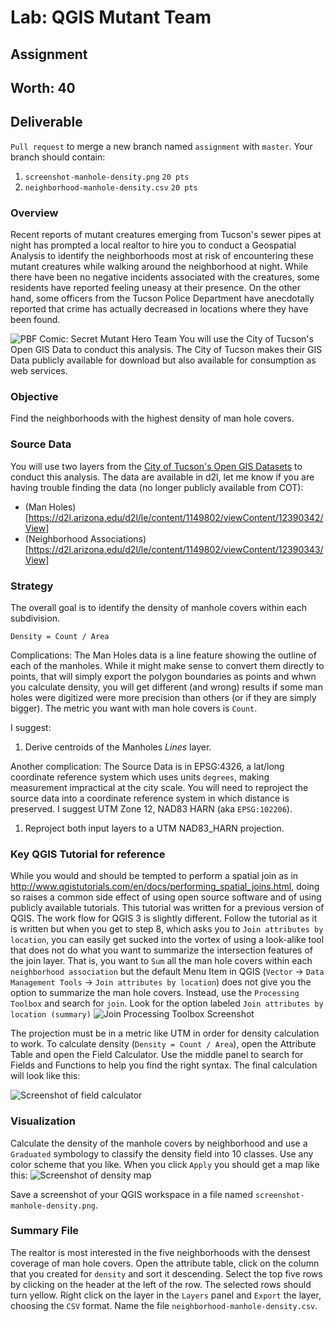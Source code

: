# Lab: QGIS Mutant Team
## Assignment
## Worth: 40

## Deliverable
`Pull request` to merge a new branch named `assignment` with `master`. Your branch should contain:
1. `screenshot-manhole-density.png` `20 pts`
2. `neighborhood-manhole-density.csv` `20 pts`

### Overview
Recent reports of mutant creatures emerging from Tucson's sewer pipes at night has prompted a local realtor to hire 
you to conduct a Geospatial Analysis to identify the neighborhoods most at risk of encountering these mutant creatures 
while walking around the neighborhood at night. While there have been no negative incidents associated with the creatures, 
some residents have reported feeling uneasy at their presence. On the other hand, some officers from the Tucson Police 
Department have anecdotally reported that crime has actually decreased in locations where they have been found. 

![PBF Comic: Secret Mutant Hero Team](PBF198-Secret_Mutant_Hero_Team.jpg)
You will use the City of Tucson's Open GIS Data to conduct this analysis. The City of Tucson makes their GIS Data publicly available for download but also available for consumption as web services. 

### Objective
Find the neighborhoods with the highest density of man hole covers.

### Source Data
You will use two layers from the [City of Tucson's Open GIS Datasets](http://gisdata.tucsonaz.gov/) to conduct this analysis.
The data are available in d2l, let me know if you are having trouble finding the data (no longer publicly available from COT):
- (Man Holes)[https://d2l.arizona.edu/d2l/le/content/1149802/viewContent/12390342/View]
- (Neighborhood Associations)[https://d2l.arizona.edu/d2l/le/content/1149802/viewContent/12390343/View]

### Strategy
The overall goal is to identify the density of manhole covers within each subdivision. 

`Density = Count / Area`

Complications: The Man Holes data is a line feature showing the outline of each of the manholes. While it might make sense
to convert them directly to points, that will simply export the polygon boundaries as points and whwn you calculate density, you will get different (and wrong) results if some man holes were digitized were more precision than others (or if they are simply bigger). The metric you want with man hole covers is `Count`. 

I suggest:
1. Derive centroids of the Manholes _Lines_ layer.

Another complication: The Source Data is in EPSG:4326, a lat/long coordinate reference system which uses units `degrees`, making measurement impractical at the city scale. You will need to reproject the source data into a coordinate reference system in which distance is preserved. I suggest UTM Zone 12, NAD83 HARN (aka `EPSG:102206`). 

1. Reproject both input layers to a UTM NAD83_HARN projection.

### Key QGIS Tutorial for reference
While you would and should be tempted to perform a spatial join as in http://www.qgistutorials.com/en/docs/performing_spatial_joins.html, doing so raises a common side effect of using open source software and of using publicly available tutorials. 
This tutorial was written for a previous version of QGIS. The work flow for QGIS 3 is slightly different. Follow the tutorial as it is written but when you get to step 8, which asks you to `Join attributes by location`, you can easily get 
sucked into the vortex of using a look-alike tool that does not do what you want to summarize the intersection features of the join layer. That is, you want to `Sum` all the man hole covers within each `neighborhood association` but the default Menu Item in QGIS (`Vector` -> `Data Management Tools` -> `Join attributes by location`) does not give you the option to summarize the man hole covers. Instead, use the `Processing Toolbox` and search for `join`. Look for the option labeled `Join attributes by location (summary)`
![Join Processing Toolbox Screenshot](join_processing.png)

The projection must be in a metric like UTM in order for density calculation to work. To calculate density (`Density = Count / Area`), open the Attribute Table and open the Field Calculator. Use the middle panel to search for Fields and Functions to help you find the right syntax. The final calculation will look like this:

![Screenshot of field calculator](field_calculator.png)

### Visualization
Calculate the density of the manhole covers by neighborhood and use a `Graduated` symbology to classify the density field into 10 classes. Use any color scheme that you like. When you click `Apply` you should get a map like this:
![Screenshot of density map](sample_screenshot.png)

Save a screenshot of your QGIS workspace in a file named `screenshot-manhole-density.png`.

### Summary File
The realtor is most interested in the five neighborhoods with the densest coverage of man hole covers. Open the attribute table, click on the column that you created for `density` and sort it descending. Select the top five rows by clicking on the header at the left of the row. The selected rows should turn yellow. Right click on the layer in the `Layers` panel and `Export` the layer, choosing the `CSV` format. Name the file `neighborhood-manhole-density.csv`.
